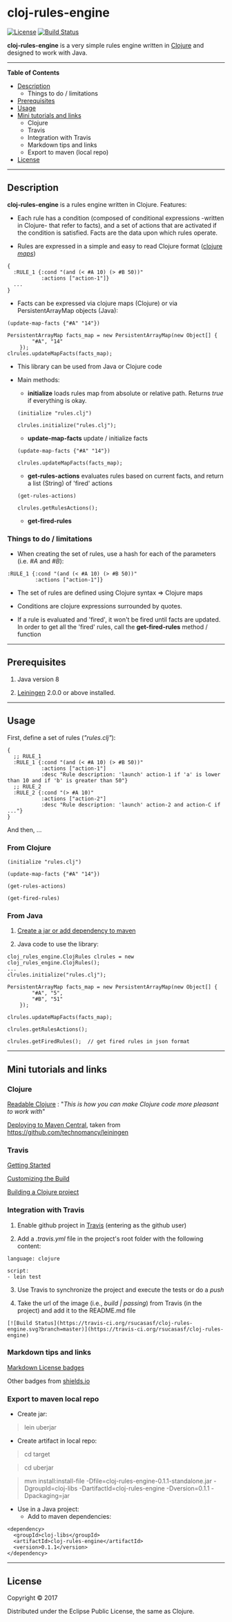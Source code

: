 # cloj-rules-engine

[![License](https://img.shields.io/badge/License-EPL%201.0-red.svg)](https://opensource.org/licenses/EPL-1.0)
[![Build Status](https://travis-ci.org/rsucasasf/cloj-rules-engine.svg?branch=master)](https://travis-ci.org/rsucasasf/cloj-rules-engine)

**cloj-rules-engine** is a very simple rules engine written in [Clojure](https://clojure.org/) and designed to work with Java.

-----------------------

**Table of Contents**

- [Description](#description)
  - Things to do / limitations
- [Prerequisites](#prerequisites)
- [Usage](#usage)
- [Mini tutorials and links](#mini-tutorials-and-links)
  - Clojure
  - Travis
  - Integration with Travis
  - Markdown tips and links
  - Export to maven (local repo)
- [License](#license)

-----------------------

## Description

**cloj-rules-engine** is a rules engine written in Clojure. Features:

- Each rule has a condition (composed of conditional expressions -written in Clojure- that refer to facts), and a set of actions that are activated if the condition is satisfied. Facts are the data upon which rules operate.

- Rules are expressed in a simple and easy to read Clojure format ([clojure *maps*](http://www.deadcoderising.com/2015-04-clojure-basics-dealing-wit-maps/))

```
{
  :RULE_1 {:cond "(and (< #A 10) (> #B 50))"
           :actions ["action-1"]}
  ...
}
```

- Facts can be expressed via clojure maps (Clojure) or via PersistentArrayMap objects (Java):

```
(update-map-facts {"#A" "14"})
```

```
PersistentArrayMap facts_map = new PersistentArrayMap(new Object[] {
		"#A", "14"
	});
clrules.updateMapFacts(facts_map);
```

- This library can be used from Java or Clojure code

- Main methods:
  - **initialize** loads rules map from absolute or relative path. Returns *true* if everything is okay.
  ```
  (initialize "rules.clj")
  ```

  ```
  clrules.initialize("rules.clj");
  ```

  - **update-map-facts** update / initialize facts
  ```
  (update-map-facts {"#A" "14"})
  ```

  ```
  clrules.updateMapFacts(facts_map);
  ```

  - **get-rules-actions** evaluates rules based on current facts, and return a list (String) of 'fired' actions
  ```
  (get-rules-actions)
  ```

  ```
  clrules.getRulesActions();
  ```

  - **get-fired-rules**

### Things to do / limitations

- When creating the set of rules, use a hash for each of the parameters (i.e. *#A* and *#B*):

```
:RULE_1 {:cond "(and (< #A 10) (> #B 50))"
         :actions ["action-1"]}
```

- The set of rules are defined using Clojure syntax => Clojure maps

- Conditions are clojure expressions surrounded by quotes.

- If a rule is evaluated and 'fired', it won't be fired until facts are updated. In order to get all the 'fired' rules, call the **get-fired-rules** method / function 

-----------------------

## Prerequisites

1. Java version 8

2. [Leiningen][] 2.0.0 or above installed.

[leiningen]: https://github.com/technomancy/leiningen

-----------------------

## Usage

First, define a set of rules (*"rules.clj"*):

```
{
  ;; RULE_1
  :RULE_1 {:cond "(and (< #A 10) (> #B 50))"
           :actions ["action-1"]
           :desc "Rule description: 'launch' action-1 if 'a' is lower than 10 and if 'b' is greater than 50"}
  ;; RULE_2
  :RULE_2 {:cond "(> #A 10)"
           :actions ["action-2"]
           :desc "Rule description: 'launch' action-2 and action-C if ..."}
}
```
And then, ...

### From Clojure

```
(initialize "rules.clj")

(update-map-facts {"#A" "14"})

(get-rules-actions)

(get-fired-rules)
```

### From Java

1. [Create a jar or add dependency to maven](#export-to-maven-local-repo)

2. Java code to use the library:

```
cloj_rules_engine.ClojRules clrules = new cloj_rules_engine.ClojRules();
...
clrules.initialize("rules.clj");

PersistentArrayMap facts_map = new PersistentArrayMap(new Object[] {
		"#A", "5",
		"#B", "51"
	});

clrules.updateMapFacts(facts_map);

clrules.getRulesActions();

clrules.getFiredRules();  // get fired rules in json format

```

-----------------------

## Mini tutorials and links

### Clojure
[Readable Clojure](http://tonsky.me/blog/readable-clojure/) : "*This is how you can make Clojure code more pleasant to work with*"

[Deploying to Maven Central](DEPLOY.md), taken from https://github.com/technomancy/leiningen

### Travis

[Getting Started](https://docs.travis-ci.com/user/getting-started/)

[Customizing the Build](https://docs.travis-ci.com/user/customizing-the-build/)

[Building a Clojure project](https://docs.travis-ci.com/user/languages/clojure/)

### Integration with Travis

1. Enable github project in [Travis](https://travis-ci.org/profile) (entering as the github user)

2. Add a *.travis.yml* file in the project's root folder with the following content:

```
language: clojure

script:
- lein test
```

3. Use Travis to synchronize the project and execute the tests or do a *push*

4. Take the url of the image (i.e., *build | passing*) from Travis (in the project) and add it to the README.md file

```
[![Build Status](https://travis-ci.org/rsucasasf/cloj-rules-engine.svg?branch=master)](https://travis-ci.org/rsucasasf/cloj-rules-engine)
```

### Markdown tips and links

[Markdown License badges](https://gist.github.com/lukas-h/2a5d00690736b4c3a7ba)

Other badges from [shields.io](https://shields.io/)


### Export to maven local repo

- Create jar:

> lein uberjar

- Create artifact in local repo:

> cd target

> cd uberjar

> mvn install:install-file -Dfile=cloj-rules-engine-0.1.1-standalone.jar -DgroupId=cloj-libs -DartifactId=cloj-rules-engine -Dversion=0.1.1 -Dpackaging=jar

- Use in a Java project:
    - Add to maven dependencies:

```
<dependency>
  <groupId>cloj-libs</groupId>
  <artifactId>cloj-rules-engine</artifactId>
  <version>0.1.1</version>
</dependency>
```

-----------------------

## License

Copyright © 2017

Distributed under the Eclipse Public License, the same as Clojure.
